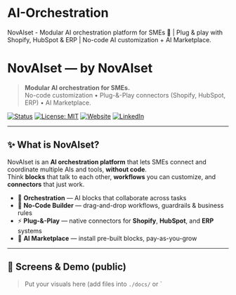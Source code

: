 # AI-Orchestration
NovAIset - Modular AI orchestration platform for SMEs 🚀 | Plug &amp; play with Shopify, HubSpot &amp; ERP | No-code AI customization + AI Marketplace.
# NovAIset — by NovAIset

> **Modular AI orchestration for SMEs.**  
> No-code customization • Plug-&-Play connectors (Shopify, HubSpot, ERP) • AI Marketplace.

[![Status](https://img.shields.io/badge/status-early%20MVP-blue)](#)
[![License: MIT](https://img.shields.io/badge/license-MIT-green.svg)](LICENSE)
[![Website](https://img.shields.io/badge/website-novaiset.com-black)](https://www.novaiset.com)
[![LinkedIn](https://img.shields.io/badge/LinkedIn-D%C3%A9borah%20Wery-0e76a8)](https://www.linkedin.com/in/déborah-wery-64b872213)

---

## ✨ What is NovAIset?
NovAIset is an **AI orchestration platform** that lets SMEs connect and coordinate multiple AIs and tools, **without code**.  
Think **blocks** that talk to each other, **workflows** you can customize, and **connectors** that just work.

- 🤖 **Orchestration** — AI blocks that collaborate across tasks  
- 🧩 **No-Code Builder** — drag-and-drop workflows, guardrails & business rules  
- ⚡ **Plug-&-Play** — native connectors for **Shopify**, **HubSpot**, and **ERP** systems  
- 🛒 **AI Marketplace** — install pre-built blocks, pay-as-you-grow

---

## 📸 Screens & Demo (public)
> Put your visuals here (add files into `./docs/` or `
